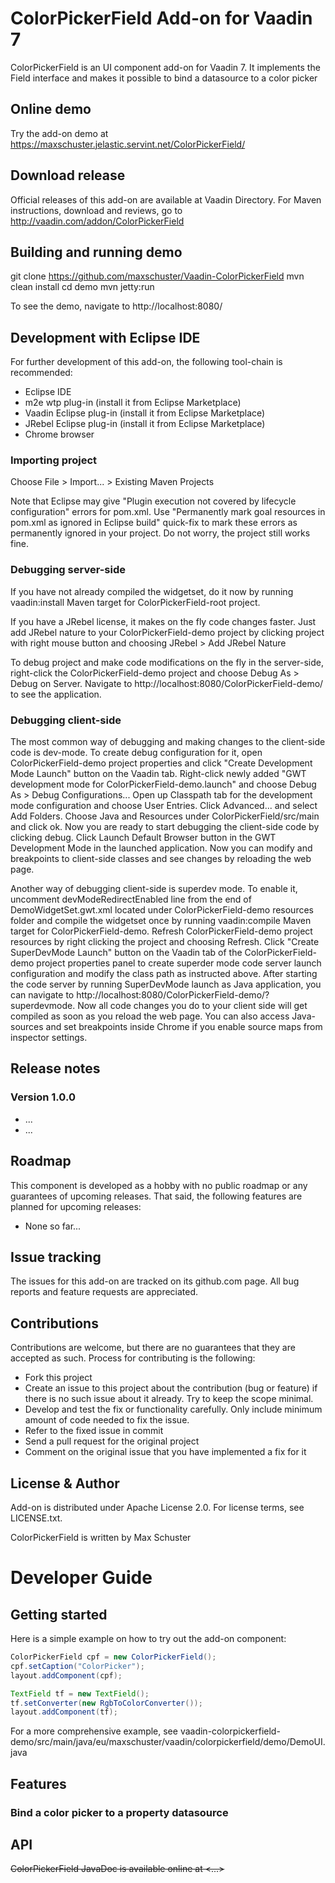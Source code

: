 # ColorPickerField Add-on for Vaadin 7

ColorPickerField is an UI component add-on for Vaadin 7. It implements the Field
interface and makes it possible to bind a datasource to a color picker

## Online demo

Try the add-on demo at https://maxschuster.jelastic.servint.net/ColorPickerField/

## Download release

Official releases of this add-on are available at Vaadin Directory. For Maven instructions, download and reviews, go to http://vaadin.com/addon/ColorPickerField

## Building and running demo

git clone https://github.com/maxschuster/Vaadin-ColorPickerField
mvn clean install
cd demo
mvn jetty:run

To see the demo, navigate to http://localhost:8080/

## Development with Eclipse IDE

For further development of this add-on, the following tool-chain is recommended:
- Eclipse IDE
- m2e wtp plug-in (install it from Eclipse Marketplace)
- Vaadin Eclipse plug-in (install it from Eclipse Marketplace)
- JRebel Eclipse plug-in (install it from Eclipse Marketplace)
- Chrome browser

### Importing project

Choose File > Import... > Existing Maven Projects

Note that Eclipse may give "Plugin execution not covered by lifecycle configuration" errors for pom.xml. Use "Permanently mark goal resources in pom.xml as ignored in Eclipse build" quick-fix to mark these errors as permanently ignored in your project. Do not worry, the project still works fine. 

### Debugging server-side

If you have not already compiled the widgetset, do it now by running vaadin:install Maven target for ColorPickerField-root project.

If you have a JRebel license, it makes on the fly code changes faster. Just add JRebel nature to your ColorPickerField-demo project by clicking project with right mouse button and choosing JRebel > Add JRebel Nature

To debug project and make code modifications on the fly in the server-side, right-click the ColorPickerField-demo project and choose Debug As > Debug on Server. Navigate to http://localhost:8080/ColorPickerField-demo/ to see the application.

### Debugging client-side

The most common way of debugging and making changes to the client-side code is dev-mode. To create debug configuration for it, open ColorPickerField-demo project properties and click "Create Development Mode Launch" button on the Vaadin tab. Right-click newly added "GWT development mode for ColorPickerField-demo.launch" and choose Debug As > Debug Configurations... Open up Classpath tab for the development mode configuration and choose User Entries. Click Advanced... and select Add Folders. Choose Java and Resources under ColorPickerField/src/main and click ok. Now you are ready to start debugging the client-side code by clicking debug. Click Launch Default Browser button in the GWT Development Mode in the launched application. Now you can modify and breakpoints to client-side classes and see changes by reloading the web page. 

Another way of debugging client-side is superdev mode. To enable it, uncomment devModeRedirectEnabled line from the end of DemoWidgetSet.gwt.xml located under ColorPickerField-demo resources folder and compile the widgetset once by running vaadin:compile Maven target for ColorPickerField-demo. Refresh ColorPickerField-demo project resources by right clicking the project and choosing Refresh. Click "Create SuperDevMode Launch" button on the Vaadin tab of the ColorPickerField-demo project properties panel to create superder mode code server launch configuration and modify the class path as instructed above. After starting the code server by running SuperDevMode launch as Java application, you can navigate to http://localhost:8080/ColorPickerField-demo/?superdevmode. Now all code changes you do to your client side will get compiled as soon as you reload the web page. You can also access Java-sources and set breakpoints inside Chrome if you enable source maps from inspector settings. 

 
## Release notes

### Version 1.0.0
- ...
- ...

## Roadmap

This component is developed as a hobby with no public roadmap or any guarantees of upcoming releases.
That said, the following features are planned for upcoming releases:
- None so far...

## Issue tracking

The issues for this add-on are tracked on its github.com page. All bug reports and feature requests are appreciated. 

## Contributions

Contributions are welcome, but there are no guarantees that they are accepted as such. Process for contributing is the following:
- Fork this project
- Create an issue to this project about the contribution (bug or feature) if there is no such issue about it already. Try to keep the scope minimal.
- Develop and test the fix or functionality carefully. Only include minimum amount of code needed to fix the issue.
- Refer to the fixed issue in commit
- Send a pull request for the original project
- Comment on the original issue that you have implemented a fix for it

## License & Author

Add-on is distributed under Apache License 2.0. For license terms, see LICENSE.txt.

ColorPickerField is written by Max Schuster

# Developer Guide

## Getting started

Here is a simple example on how to try out the add-on component:

```java
ColorPickerField cpf = new ColorPickerField();
cpf.setCaption("ColorPicker");
layout.addComponent(cpf);

TextField tf = new TextField();
tf.setConverter(new RgbToColorConverter());
layout.addComponent(tf);
```

For a more comprehensive example, see vaadin-colorpickerfield-demo/src/main/java/eu/maxschuster/vaadin/colorpickerfield/demo/DemoUI.java

## Features

### Bind a color picker to a property datasource

## API

~~ColorPickerField JavaDoc is available online at <...>~~